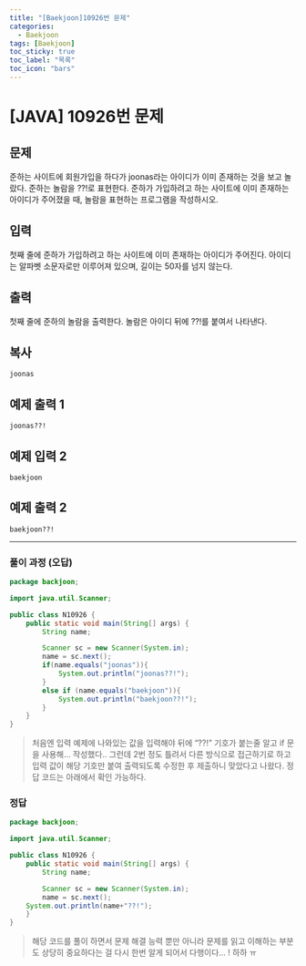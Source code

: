 ```yaml
---
title: "[Baekjoon]10926번 문제"
categories:
  - Baekjoon
tags: [Baekjoon]
toc_sticky: true
toc_label: "목록"
toc_icon: "bars"
---
```


# [JAVA] 10926번 문제

## 문제

준하는 사이트에 회원가입을 하다가 joonas라는 아이디가 이미 존재하는 것을 보고 놀랐다. 준하는 놀람을 ??!로 표현한다. 준하가 가입하려고 하는 사이트에 이미 존재하는 아이디가 주어졌을 때, 놀람을 표현하는 프로그램을 작성하시오.

## 입력

첫째 줄에 준하가 가입하려고 하는 사이트에 이미 존재하는 아이디가 주어진다. 아이디는 알파벳 소문자로만 이루어져 있으며, 길이는 50자를 넘지 않는다.

## 출력

첫째 줄에 준하의 놀람을 출력한다. 놀람은 아이디 뒤에 ??!를 붙여서 나타낸다.

## 복사

```
joonas

```

## 예제 출력 1

```
joonas??!

```

## 예제 입력 2

```
baekjoon

```

## 예제 출력 2

```
baekjoon??!
```

---

### 풀이 과정 (오답)

```java
package backjoon;

import java.util.Scanner;

public class N10926 {
	public static void main(String[] args) {
		String name;

		Scanner sc = new Scanner(System.in);
		name = sc.next();
		if(name.equals("joonas")){
			System.out.println("joonas??!");
		}
		else if (name.equals("baekjoon")){
			System.out.println("baekjoon??!");
		}
	}
}
```

> 처음엔 입력 예제에 나와있는 값을 입력해야 뒤에 “??!” 기호가 붙는줄 알고
> if 문을 사용해… 작성했다.. 그런데 2번 정도 틀려서 다른 방식으로 접근하기로 하고 입력 값이 해당 기호만 붙여 출력되도록 수정한 후 제출하니
> 맞았다고 나왔다.
> 정답 코드는 아래에서 확인 가능하다.

### 정답

```java
package backjoon;

import java.util.Scanner;

public class N10926 {
	public static void main(String[] args) {
		String name;

		Scanner sc = new Scanner(System.in);
		name = sc.next();
	System.out.println(name+"??!");
	}
}
```

> 해당 코드를 풀이 하면서 문제 해결 능력 뿐만 아니라
> 문제를 읽고 이해하는 부분도 상당히 중요하다는 걸
> 다시 한번 알게 되어서 다행이다… ! 하하 ㅠ
